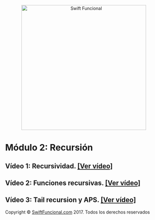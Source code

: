 <p align="center">
<a href="http://swiftfuncional.com"><img src="http://www.swiftfuncional.com/wp-content/uploads/2016/10/Swift-x-04.png" alt="Swift Funcional" width="400"/></a>
</p>

# Módulo 2: Recursión
## Vídeo 1: Recursividad. [[Ver vídeo]](http://swiftfuncional.thinkific.com/courses/take/programacion-funcional-swift/lessons/1104160-recursividad)
## Vídeo 2: Funciones recursivas. [[Ver vídeo]](http://swiftfuncional.thinkific.com/courses/take/programacion-funcional-swift/lessons/1104163-funciones-recursivas)
## Vídeo 3: Tail recursion y APS. [[Ver vídeo]](http://swiftfuncional.thinkific.com/courses/take/programacion-funcional-swift/lessons/1104164-tail-recursion-y-accumulator-passing-style)

Copyright © [SwiftFuncional.com](http://swiftfuncional.com) 2017. Todos los derechos reservados
